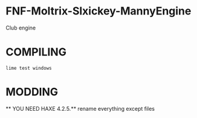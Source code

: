 # FNF-Moltrix-Slxickey-MannyEngine
Club engine
# COMPILING
```lime test windows``` 
# MODDING
** YOU NEED HAXE 4.2.5.**
rename everything except files
